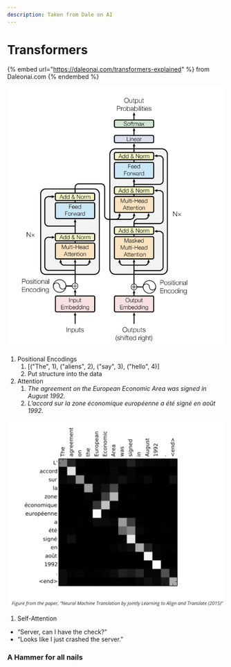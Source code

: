 ```yaml
---
description: Taken from Dale on AI
---
```


# Transformers

{% embed url="https://daleonai.com/transformers-explained" %}
from Daleonai.com
{% endembed %}

![](.gitbook/assets/TransformerArchitecture.png)

1. Positional Encodings
   1. \[("The", 1), ("aliens", 2), ("say", 3), ("hello", 4)]
   2. Put structure into the data
2. Attention
   1. _The agreement on the European Economic Area was signed in August 1992._
   2.  _L’accord sur la zone économique européenne a été signé en août 1992._



![](.gitbook/assets/Attention001.png)

1. Self-Attention

* “Server, can I have the check?”
* “Looks like I just crashed the server.”

### A Hammer for all nails

